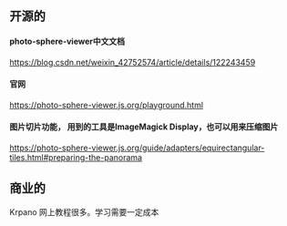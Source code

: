 ## 开源的

#### photo-sphere-viewer中文文档

https://blog.csdn.net/weixin_42752574/article/details/122243459

#### 官网
https://photo-sphere-viewer.js.org/playground.html

#### 图片切片功能， 用到的工具是ImageMagick Display，也可以用来压缩图片
https://photo-sphere-viewer.js.org/guide/adapters/equirectangular-tiles.html#preparing-the-panorama

## 商业的

Krpano 网上教程很多。学习需要一定成本